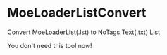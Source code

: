 # MoeLoaderListConvert
Convert MoeLoaderList(.lst) to NoTags Text(.txt) List

You don't need this tool now!
